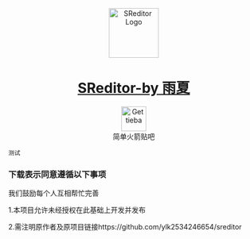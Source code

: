 <div align=center><img src="https://ylk2534246654.github.io/app/com.yx.sreditor/ic_launcher.png" alt="SReditor Logo" height="100"/></div>

# <div align=center><a href="https://diyyx.wang/app/com.yx.sreditor" title="SReditor Official Website">SReditor-by 雨夏</a></div>

<div align=center><a href="https://tieba.baidu.com/f?kw=simplerockets" title="Get tieba"><img src="https://ylk2534246654.github.io/app/com.yx.sreditor/ic_sr.jpg" alt="Get tieba" height="50"/></a></div>

<div align=center>简单火箭贴吧</div>

```
测试
```

### 下载表示同意遵循以下事项

我们鼓励每个人互相帮忙完善

1.本项目允许未经授权在此基础上开发并发布

2.需注明原作者及原项目链接https://github.com/ylk2534246654/sreditor
